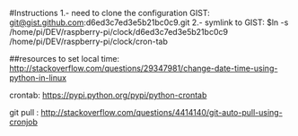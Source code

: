 #Instructions
1.- need to clone the configuration GIST: git@gist.github.com:d6ed3c7ed3e5b21bc0c9.git
2.- symlink to GIST:
$ln -s /home/pi/DEV/raspberry-pi/clock/d6ed3c7ed3e5b21bc0c9 /home/pi/DEV/raspberry-pi/clock/cron-tab

##resources
to set local time: http://stackoverflow.com/questions/29347981/change-date-time-using-python-in-linux

crontab: https://pypi.python.org/pypi/python-crontab

git pull : http://stackoverflow.com/questions/4414140/git-auto-pull-using-cronjob

